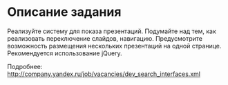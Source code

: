 Описание задания
============
Реализуйте систему для показа презентаций.
Подумайте над тем, как реализовать переключение слайдов, навигацию.
Предусмотрите возможность размещения нескольких презентаций на одной странице.
Рекомендуется использование jQuery.

Подробнее: http://company.yandex.ru/job/vacancies/dev_search_interfaces.xml
